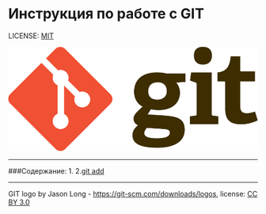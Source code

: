 # Инструкция по работе с GIT

LICENSE: [MIT](./license.md)

![](./assets/Git-Logo-2Color.png)

---
###Содержание:
1.
2.[git add](./add.md)

---

GIT logo by Jason Long - https://git-scm.com/downloads/logos, license: [CC BY 3.0](https://creativecommons.org/licenses/by/3.0/)
